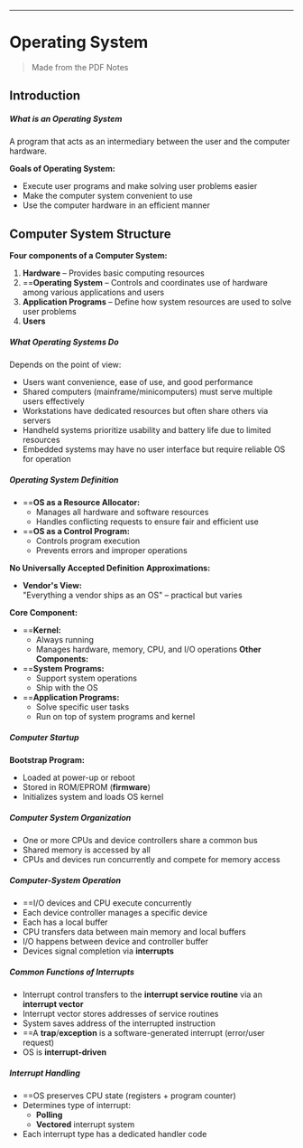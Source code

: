 
---
# Operating System

> Made from the PDF Notes

## Introduction

##### **What is an Operating System**

A program that acts as an intermediary between the user and the computer hardware.

**Goals of Operating System:**
- Execute user programs and make solving user problems easier
- Make the computer system convenient to use
- Use the computer hardware in an efficient manner
## Computer System Structure

**Four components of a Computer System:**
1. **Hardware** – Provides basic computing resources
2. ==**Operating System** – Controls and coordinates use of hardware among various applications and users
3. **Application Programs** – Define how system resources are used to solve user problems
4. **Users**

##### **What Operating Systems Do**

Depends on the point of view:
- Users want convenience, ease of use, and good performance
- Shared computers (mainframe/minicomputers) must serve multiple users effectively
- Workstations have dedicated resources but often share others via servers
- Handheld systems prioritize usability and battery life due to limited resources
- Embedded systems may have no user interface but require reliable OS for operation

##### **Operating System Definition**

- ==**OS as a Resource Allocator:**
    - Manages all hardware and software resources
    - Handles conflicting requests to ensure fair and efficient use
- ==**OS as a Control Program:**
    - Controls program execution
    - Prevents errors and improper operations

**No Universally Accepted Definition**
**Approximations:**
- **Vendor's View:**  
    "Everything a vendor ships as an OS" – practical but varies

**Core Component:**
- ==**Kernel:**
    - Always running
    - Manages hardware, memory, CPU, and I/O operations
**Other Components:**
- ==**System Programs:**
    - Support system operations
    - Ship with the OS
- ==**Application Programs:**
    - Solve specific user tasks        
    - Run on top of system programs and kernel


##### **Computer Startup**
**Bootstrap Program:**
- Loaded at power-up or reboot
- Stored in ROM/EPROM (**firmware**)
- Initializes system and loads OS kernel

##### **Computer System Organization**
- One or more CPUs and device controllers share a common bus
- Shared memory is accessed by all    
- CPUs and devices run concurrently and compete for memory access

##### **Computer-System Operation**
- ==I/O devices and CPU execute concurrently
- Each device controller manages a specific device
- Each has a local buffer
- CPU transfers data between main memory and local buffers
- I/O happens between device and controller buffer
- Devices signal completion via **interrupts**

##### **Common Functions of Interrupts**
- Interrupt control transfers to the **interrupt service routine** via an **interrupt vector**
- Interrupt vector stores addresses of service routines
- System saves address of the interrupted instruction
- ==A **trap**/**exception** is a software-generated interrupt (error/user request)
- OS is **interrupt-driven**
    
##### **Interrupt Handling**
- ==OS preserves CPU state (registers + program counter)
- Determines type of interrupt:
    - **Polling**
    - **Vectored** interrupt system
- Each interrupt type has a dedicated handler code
    

